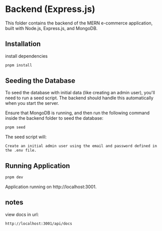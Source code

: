 # Backend (Express.js)

This folder contains the backend of the MERN e-commerce application, built with Node.js, Express.js, and MongoDB.

## Installation

install dependencies

```bash
pnpm install
```


## Seeding the Database

To seed the database with initial data (like creating an admin user), you'll need to run a seed script. The backend should handle this automatically when you start the server.

Ensure that MongoDB is running, and then run the following command inside the backend folder to seed the database:

```bash
pnpm seed
```
The seed script will:

    Create an initial admin user using the email and password defined in the .env file.


## Running Application

```bash
pnpm dev
```
Application running on http://localhost:3001.

## notes

view docs in url:
```
http://localhost:3001/api/docs
```